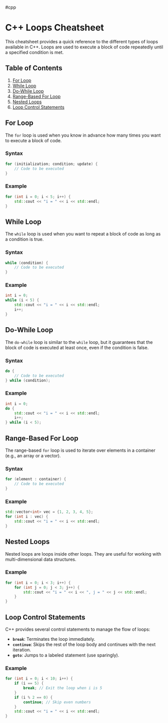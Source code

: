 #cpp 
# C++ Loops Cheatsheet

This cheatsheet provides a quick reference to the different types of loops available in C++. Loops are used to execute a block of code repeatedly until a specified condition is met.

## Table of Contents
1. [For Loop](#for-loop)
2. [While Loop](#while-loop)
3. [Do-While Loop](#do-while-loop)
4. [Range-Based For Loop](#range-based-for-loop)
5. [Nested Loops](#nested-loops)
6. [Loop Control Statements](#loop-control-statements)

## For Loop

The `for` loop is used when you know in advance how many times you want to execute a block of code.

### Syntax
```cpp
for (initialization; condition; update) {
    // Code to be executed
}
```

### Example
```cpp
for (int i = 0; i < 5; i++) {
    std::cout << "i = " << i << std::endl;
}
```

## While Loop

The `while` loop is used when you want to repeat a block of code as long as a condition is true.

### Syntax
```cpp
while (condition) {
    // Code to be executed
}
```

### Example
```cpp
int i = 0;
while (i < 5) {
    std::cout << "i = " << i << std::endl;
    i++;
}
```

## Do-While Loop

The `do-while` loop is similar to the `while` loop, but it guarantees that the block of code is executed at least once, even if the condition is false.

### Syntax
```cpp
do {
    // Code to be executed
} while (condition);
```

### Example
```cpp
int i = 0;
do {
    std::cout << "i = " << i << std::endl;
    i++;
} while (i < 5);
```

## Range-Based For Loop

The range-based `for` loop is used to iterate over elements in a container (e.g., an array or a vector).

### Syntax
```cpp
for (element : container) {
    // Code to be executed
}
```

### Example
```cpp
std::vector<int> vec = {1, 2, 3, 4, 5};
for (int i : vec) {
    std::cout << "i = " << i << std::endl;
}
```

## Nested Loops

Nested loops are loops inside other loops. They are useful for working with multi-dimensional data structures.

### Example
```cpp
for (int i = 0; i < 3; i++) {
    for (int j = 0; j < 3; j++) {
        std::cout << "i = " << i << ", j = " << j << std::endl;
    }
}
```

## Loop Control Statements

C++ provides several control statements to manage the flow of loops:

- **`break`**: Terminates the loop immediately.
- **`continue`**: Skips the rest of the loop body and continues with the next iteration.
- **`goto`**: Jumps to a labeled statement (use sparingly).

### Example
```cpp
for (int i = 0; i < 10; i++) {
    if (i == 5) {
        break; // Exit the loop when i is 5
    }
    if (i % 2 == 0) {
        continue; // Skip even numbers
    }
    std::cout << "i = " << i << std::endl;
}
```